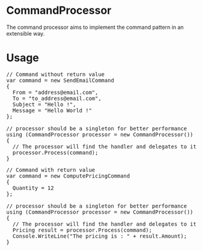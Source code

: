 CommandProcessor
================
The command processor aims to implement the command pattern in an extensible way. 


Usage
=====
<pre>
// Command without return value
var command = new SendEmailCommand
{
  From = "address@email.com",
  To = "to_address@email.com",
  Subject = "Hello !",
  Message = "Hello World !"
};

// processor should be a singleton for better performance
using (CommandProcessor processor = new CommandProcessor())
{
  // The processor will find the handler and delegates to it the action
  processor.Process(command);
}
</pre>

<pre>
// Command with return value
var command = new ComputePricingCommand
{
  Quantity = 12  
};

// processor should be a singleton for better performance
using (CommandProcessor processor = new CommandProcessor())
{
  // The processor will find the handler and delegates to it the action 
  Pricing result = processor.Process<ComputePricingCommand, Pricing>(command);
  Console.WriteLine("The pricing is : " + result.Amount);
}
</pre>
